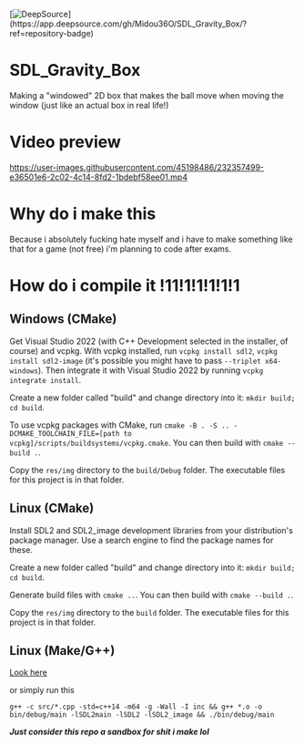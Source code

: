 [![DeepSource](https://app.deepsource.com/gh/Midou36O/SDL_Gravity_Box.svg/?label=active+issues&show_trend=true&token=Yy5RIIW9uK5rZ9k4pbAxcxr_)](https://app.deepsource.com/gh/Midou36O/SDL_Gravity_Box/?ref=repository-badge)

# SDL_Gravity_Box
Making a "windowed" 2D box that makes the ball move when moving the window (just like an actual box in real life!)

# Video preview

https://user-images.githubusercontent.com/45198486/232357499-e36501e6-2c02-4c14-8fd2-1bdebf58ee01.mp4

# Why do i make this
Because i absolutely fucking hate myself and i have to make something like that for a game (not free) i'm planning to code after exams.

# How do i compile it !11!1!1!1!1!1

## Windows (CMake)

Get Visual Studio 2022 (with C++ Development selected in the installer, of course) and vcpkg. With vcpkg installed, run ``vcpkg install sdl2``, ``vcpkg install sdl2-image`` (it's possible you might have to pass ``--triplet x64-windows``). Then integrate it with Visual Studio 2022 by running ``vcpkg integrate install``. 

Create a new folder called "build" and change directory into it: ``mkdir build; cd build``. 

To use vcpkg packages with CMake, run ``cmake -B . -S .. -DCMAKE_TOOLCHAIN_FILE=[path to vcpkg]/scripts/buildsystems/vcpkg.cmake``. You can then build with ``cmake --build .``.

Copy the ``res/img`` directory to the ``build/Debug`` folder. The executable files for this project is in that folder.

## Linux (CMake)

Install SDL2 and SDL2_image development libraries from your distribution's package manager. Use a search engine to find the package names for these.

Create a new folder called "build" and change directory into it: ``mkdir build; cd build``.

Generate build files with ``cmake ..``. You can then build with ``cmake --build .``. 

Copy the ``res/img`` directory to the ``build`` folder. The executable files for this project is in that folder.

## Linux (Make/G++)

[Look here](https://lazyfoo.net/tutorials/SDL/01_hello_SDL/index.php)

or simply run this

``` g++ -c src/*.cpp -std=c++14 -m64 -g -Wall -I inc && g++ *.o -o bin/debug/main -lSDL2main -lSDL2 -lSDL2_image && ./bin/debug/main ```


_**Just consider this repo a sandbox for shit i make lol**_





